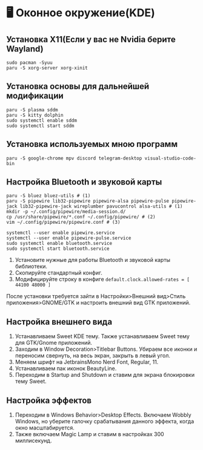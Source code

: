 # 🖥 Оконное окружение(KDE)

## Установка X11(Если у вас не Nvidia берите Wayland)

```
sudo pacman -Syuu
paru -S xorg-server xorg-xinit
```

## Установка основы для дальнейшей модификации

```
paru -S plasma sddm
paru -S kitty dolphin
sudo systemctl enable sddm
sudo systemctl start sddm
```

## Установка используемых мною программ

```
paru -S google-chrome mpv discord telegram-desktop visual-studio-code-bin
```

## Настройка Bluetooth и звуковой карты

```
paru -S bluez bluez-utils # (1)
paru -S pipewire lib32-pipewire pipewire-alsa pipewire-pulse pipewire-jack lib32-pipewire-jack wireplumber pavucontrol alsa-utils # (1) 
mkdir -p ~/.config/pipewire/media-session.d/
cp /usr/share/pipewire/*.conf ~/.config/pipewire/ # (2)
vim ~/.config/pipewire/pipewire.conf # (3)

systemctl --user enable pipewire.service
systemctl --user enable pipewire-pulse.service
sudo systemctl enable bluetooth.service
sudo systemctl start bluetooth.service
```

1. Установите нужные для работы Bluetooth и звуковой карты  библиотеки.
2. Скопируйте стандартный конфиг.
3. Модифицируйте строку в конфиге `default.clock.allowed-rates = [ 44100 48000 ]`

После установки требуется зайти в Настройки>Внешний вид>Стиль приложения>GNOME/GTK и настроить внешний вид GTK приложений.

## Настройка внешнего вида

1. Устанавливаем Sweet KDE тему. Также устанавливаем Sweet тему для GTK/Gnome приложений.
2. Заходим в Window Decoration>Titlebar Buttons. Убираем все иконки и переносим свернуть, на весь экран, закрыть в левый угол.
3. Меняем шрифт на JetbrainsMono Nerd Font, Regular, 11.
4. Устанавливаем пак иконок BeautyLine.
5. Переходим в Startup and Shutdown и ставим для экрана блокировки тему Sweet.

## Настройка эффектов

1. Переходим в Windows Behavior>Desktop Effects. Включаем Wobbly Windows, но уберите галочку срабатывания данного эффекта, когда окно масштабируется.
2. Также включаем Magic Lamp и ставим в настройках 300 миллисекунд.&#x20;

